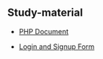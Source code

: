 ## Study-material

- [PHP Document](http://php.net/manual/en/)

- [Login and Signup Form](https://www.tutorialrepublic.com/php-tutorial/php-mysql-login-system.php)
